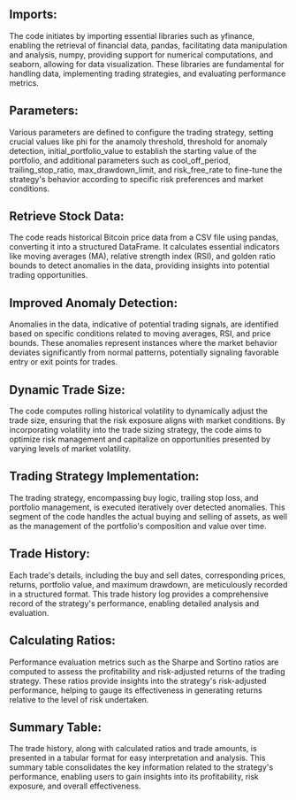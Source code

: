 ## Imports:
The code initiates by importing essential libraries such as yfinance, enabling the retrieval of financial data, pandas, facilitating data manipulation and analysis, numpy, providing support for numerical computations, and seaborn, allowing for data visualization. These libraries are fundamental for handling data, implementing trading strategies, and evaluating performance metrics.

## Parameters:
Various parameters are defined to configure the trading strategy, setting crucial values like phi for the anamoly threshold, threshold for anomaly detection, initial_portfolio_value to establish the starting value of the portfolio, and additional parameters such as cool_off_period, trailing_stop_ratio, max_drawdown_limit, and risk_free_rate to fine-tune the strategy's behavior according to specific risk preferences and market conditions.

## Retrieve Stock Data:
The code reads historical Bitcoin price data from a CSV file using pandas, converting it into a structured DataFrame. It calculates essential indicators like moving averages (MA), relative strength index (RSI), and golden ratio bounds to detect anomalies in the data, providing insights into potential trading opportunities.

## Improved Anomaly Detection:
Anomalies in the data, indicative of potential trading signals, are identified based on specific conditions related to moving averages, RSI, and price bounds. These anomalies represent instances where the market behavior deviates significantly from normal patterns, potentially signaling favorable entry or exit points for trades.

## Dynamic Trade Size:
The code computes rolling historical volatility to dynamically adjust the trade size, ensuring that the risk exposure aligns with market conditions. By incorporating volatility into the trade sizing strategy, the code aims to optimize risk management and capitalize on opportunities presented by varying levels of market volatility.

## Trading Strategy Implementation:
The trading strategy, encompassing buy logic, trailing stop loss, and portfolio management, is executed iteratively over detected anomalies. This segment of the code handles the actual buying and selling of assets, as well as the management of the portfolio's composition and value over time.

## Trade History:
Each trade's details, including the buy and sell dates, corresponding prices, returns, portfolio value, and maximum drawdown, are meticulously recorded in a structured format. This trade history log provides a comprehensive record of the strategy's performance, enabling detailed analysis and evaluation.

## Calculating Ratios:
Performance evaluation metrics such as the Sharpe and Sortino ratios are computed to assess the profitability and risk-adjusted returns of the trading strategy. These ratios provide insights into the strategy's risk-adjusted performance, helping to gauge its effectiveness in generating returns relative to the level of risk undertaken.

## Summary Table:
The trade history, along with calculated ratios and trade amounts, is presented in a tabular format for easy interpretation and analysis. This summary table consolidates the key information related to the strategy's performance, enabling users to gain insights into its profitability, risk exposure, and overall effectiveness.
